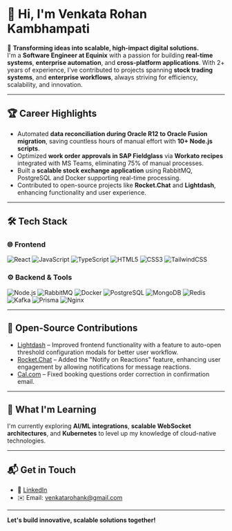 # 👋 Hi, I'm Venkata Rohan Kambhampati 

🚀 **Transforming ideas into scalable, high-impact digital solutions.**  
I'm a **Software Engineer at Equinix** with a passion for building **real-time systems**, **enterprise automation**, and **cross-platform applications**. With 2+ years of experience, I've contributed to projects spanning **stock trading systems**, and **enterprise workflows**, always striving for efficiency, scalability, and innovation.  

---

## 🏆 Career Highlights 
- Automated **data reconciliation during Oracle R12 to Oracle Fusion migration**, saving countless hours of manual effort with **10+ Node.js scripts**.  
- Optimized **work order approvals in SAP Fieldglass** via **Workato recipes** integrated with MS Teams, eliminating 75% of manual processes.  
- Built a **scalable stock exchange application** using RabbitMQ, PostgreSQL and Docker supporting real-time processing.  
- Contributed to open-source projects like **Rocket.Chat** and **Lightdash**, enhancing functionality and user experience.  

---

## 🛠️ Tech Stack  

### 🌐 **Frontend**  
![React](https://img.shields.io/badge/-React-61DAFB?style=for-the-badge&logo=react&logoColor=black) ![JavaScript](https://img.shields.io/badge/-JavaScript-F7DF1E?style=for-the-badge&logo=javascript&logoColor=black) ![TypeScript](https://img.shields.io/badge/-TypeScript-007ACC?style=for-the-badge&logo=typescript&logoColor=white) ![HTML5](https://img.shields.io/badge/-HTML5-E34F26?style=for-the-badge&logo=html5&logoColor=white) ![CSS3](https://img.shields.io/badge/-CSS3-1572B6?style=for-the-badge&logo=css3&logoColor=white) ![TailwindCSS](https://img.shields.io/badge/-TailwindCSS-38B2AC?style=for-the-badge&logo=tailwindcss&logoColor=white)  

### ⚙️ **Backend & Tools**  
![Node.js](https://img.shields.io/badge/-Node.js-339933?style=for-the-badge&logo=node.js&logoColor=white) ![RabbitMQ](https://img.shields.io/badge/-RabbitMQ-FF6600?style=for-the-badge&logo=rabbitmq&logoColor=white) ![Docker](https://img.shields.io/badge/-Docker-2496ED?style=for-the-badge&logo=docker&logoColor=white) ![PostgreSQL](https://img.shields.io/badge/-PostgreSQL-4169E1?style=for-the-badge&logo=postgresql&logoColor=white) ![MongoDB](https://img.shields.io/badge/-MongoDB-47A248?style=for-the-badge&logo=mongodb&logoColor=white) ![Redis](https://img.shields.io/badge/-Redis-DC382D?style=for-the-badge&logo=redis&logoColor=white) ![Kafka](https://img.shields.io/badge/-Kafka-231F20?style=for-the-badge&logo=apache-kafka&logoColor=white) ![Prisma](https://img.shields.io/badge/-Prisma-2D3748?style=for-the-badge&logo=prisma&logoColor=white) ![Nginx](https://img.shields.io/badge/-Nginx-009639?style=for-the-badge&logo=nginx&logoColor=white)  
  

---

## 💼 Open-Source Contributions  
- [Lightdash](https://github.com/lightdash/lightdash/issues/9075) – Improved frontend functionality with a feature to auto-open threshold configuration modals for better user workflow.  
- [Rocket.Chat](https://github.com/RocketChat/Rocket.Chat/pull/32475) – Added the "Notify on Reactions" feature, enhancing user engagement by allowing notifications for message reactions.  
- [Cal.com](https://github.com/calcom/cal.com/pull/18192) – Fixed booking questions order correction in confirmation email.

---

## 🌱 What I'm Learning  
I'm currently exploring **AI/ML integrations**, **scalable WebSocket architectures**, and **Kubernetes** to level up my knowledge of cloud-native technologies.  

---

## 📬 Get in Touch  

- 💼 [LinkedIn](https://www.linkedin.com/in/venkata-rohan)  
- ✉️ Email: venkatarohank@gmail.com  

---

**Let's build innovative, scalable solutions together!**  
